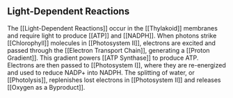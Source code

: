 ## Light-Dependent Reactions  
The [[Light-Dependent Reactions]] occur in the [[Thylakoid]] membranes and require light to produce [[ATP]] and [[NADPH]]. When photons strike [[Chlorophyll]] molecules in [[Photosystem II]], electrons are excited and passed through the [[Electron Transport Chain]], generating a [[Proton Gradient]]. This gradient powers [[ATP Synthase]] to produce ATP. Electrons are then passed to [[Photosystem I]], where they are re-energized and used to reduce NADP+ into NADPH. The splitting of water, or [[Photolysis]], replenishes lost electrons in [[Photosystem II]] and releases [[Oxygen as a Byproduct]].
